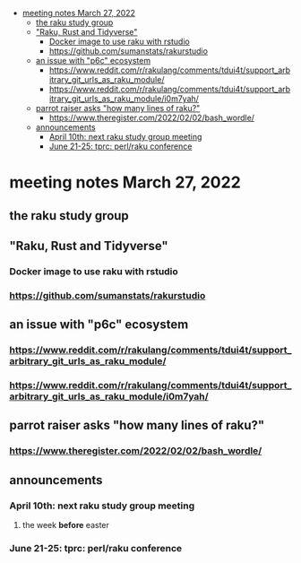 - [meeting notes March 27, 2022](#orga1817bd)
  - [the raku study group](#org6758797)
  - ["Raku, Rust and Tidyverse"](#org87155f2)
    - [Docker image to use raku with rstudio](#orgc8f4a2c)
    - [<https://github.com/sumanstats/rakurstudio>](#orgaaf9bef)
  - [an issue with "p6c" ecosystem](#org52f39c7)
    - [<https://www.reddit.com/r/rakulang/comments/tdui4t/support_arbitrary_git_urls_as_raku_module/>](#orgd6df631)
    - [<https://www.reddit.com/r/rakulang/comments/tdui4t/support_arbitrary_git_urls_as_raku_module/i0m7yah/>](#org3d3dc64)
  - [parrot raiser asks "how many lines of raku?"](#orge3a3037)
    - [<https://www.theregister.com/2022/02/02/bash_wordle/>](#org44f9ae4)
  - [announcements](#orge7a9672)
    - [April 10th: next raku study group meeting](#orge2561a6)
    - [June 21-25: tprc: perl/raku conference](#org1b50ee0)


<a id="orga1817bd"></a>

# meeting notes March 27, 2022


<a id="org6758797"></a>

## the raku study group


<a id="org87155f2"></a>

## "Raku, Rust and Tidyverse"


<a id="orgc8f4a2c"></a>

### Docker image to use raku with rstudio


<a id="orgaaf9bef"></a>

### <https://github.com/sumanstats/rakurstudio>


<a id="org52f39c7"></a>

## an issue with "p6c" ecosystem


<a id="orgd6df631"></a>

### <https://www.reddit.com/r/rakulang/comments/tdui4t/support_arbitrary_git_urls_as_raku_module/>


<a id="org3d3dc64"></a>

### <https://www.reddit.com/r/rakulang/comments/tdui4t/support_arbitrary_git_urls_as_raku_module/i0m7yah/>


<a id="orge3a3037"></a>

## parrot raiser asks "how many lines of raku?"


<a id="org44f9ae4"></a>

### <https://www.theregister.com/2022/02/02/bash_wordle/>


<a id="orge7a9672"></a>

## announcements


<a id="orge2561a6"></a>

### April 10th: next raku study group meeting

1.  the week **before** easter


<a id="org1b50ee0"></a>

### June 21-25: tprc: perl/raku conference
